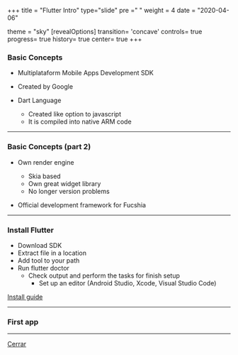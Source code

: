 +++
title = "Flutter Intro"
type="slide"
pre ="<i class='fa fa-anchor'></i> "
weight = 4
date = "2020-04-06"

theme = "sky"
[revealOptions]
transition= 'concave'
controls= true
progress= true
history= true
center= true
+++

### Basic Concepts

* Multiplataform Mobile Apps Development SDK

* Created by Google

* Dart Language
   * Created like option to javascript
   * It is compiled into native ARM code

___

### Basic Concepts (part 2)

* Own render engine
   * Skia based
   * Own great widget library
   * No longer version problems

* Official development framework for Fucshia

___

### Install Flutter

* Download SDK
* Extract file in a location
* Add tool to your path
* Run flutter doctor
   * Check output and perform the tasks for finish setup
      * Set up an editor (Android Studio, Xcode, Visual Studio Code)

[Install guide](https://flutter.dev/docs/get-started/install)

___

### First app

___

[Cerrar](/posts/development)
